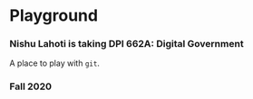 # Playground
### Nishu Lahoti is taking DPI 662A: Digital Government

A place to play with `git`.

### Fall 2020
